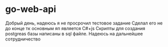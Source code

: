 # go-web-api
Добрый день, надеюсь я не просрочил тестовое задание
Сделал его не до конце тк основным яп является C#+js
Скрипты для создания postgreas базы написаны в sql файле.
Надеюсь на дальнейшее сотрудничество
